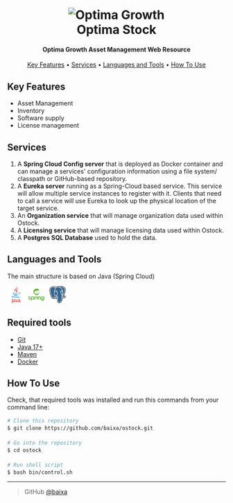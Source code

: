
<h1 align="center">
  <br>
  <img src="https://cdn-icons-png.flaticon.com/512/4256/4256900.png" alt="Optima Growth" width="200">
  <br>
  Optima Stock
  <br>
</h1>

<h4 align="center">Optima Growth Asset Management Web Resource</h4>

<p align="center">
  <a href="#key-features">Key Features</a> •
  <a href="#services">Services</a> •
  <a href="#languages-and-tools">Languages and Tools</a> •
  <a href="#how-to-use">How To Use</a>
</p>

## Key Features

* Asset Management
* Inventory
* Software supply
* License management

## Services

1. A **Spring Cloud Config server** that is deployed as Docker container and can manage a services' configuration information using a file system/ classpath or GitHub-based repository.
2. A **Eureka server** running as a Spring-Cloud based service. This service will allow multiple service instances to register with it. Clients that need to call a service will use Eureka to look up the physical location of the target service.
3. An **Organization service** that will manage organization data used within Ostock.
4. A **Licensing service** that will manage licensing data used within Ostock.
5. A **Postgres SQL Database** used to hold the data.

## Languages and Tools

The main structure is based on Java (Spring Cloud)

<div>
  <img src="https://github.com/devicons/devicon/blob/master/icons/java/java-original-wordmark.svg" title="Java" alt="Java" width="40" height="40"/>&nbsp;
  <img src="https://github.com/devicons/devicon/blob/master/icons/spring/spring-original-wordmark.svg" title="Spring" alt="Spring" width="40" height="40"/>&nbsp;
  <img src="https://github.com/devicons/devicon/blob/master/icons/postgresql/postgresql-original.svg" title="PostgreSQL"  alt="PostgreSQL" width="40" height="40"/>&nbsp;
</div>

## Required tools

 * [Git](https://git-scm.com)
 * [Java 17+](https://www.oracle.com/java/)
 * [Maven](https://maven.apache.org/)
 * [Docker](https://www.docker.com/)

## How To Use

Check, that required tools was installed and run this commands from your command line:

```bash
# Clone this repository
$ git clone https://github.com/baixa/ostock.git

# Go into the repository
$ cd ostock

# Run shell script
$ bash bin/control.sh
```

---

> GitHub [@baixa](https://github.com/baixa)


